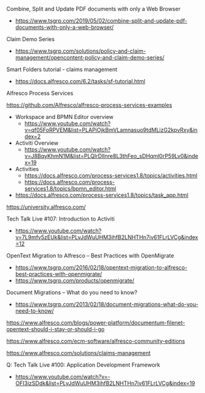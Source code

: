 Combine, Split and Update PDF documents with only a Web Browser
 - https://www.tsgrp.com/2019/05/02/combine-split-and-update-pdf-documents-with-only-a-web-browser/

Claim Demo Series
 - https://www.tsgrp.com/solutions/policy-and-claim-management/opencontent-policy-and-claim-demo-series/

Smart Folders tutorial - claims management
 - https://docs.alfresco.com/6.2/tasks/sf-tutorial.html

Alfresco Process Services 

https://github.com/Alfresco/alfresco-process-services-examples

 - Workspace and BPMN Editor overview
   - https://www.youtube.com/watch?v=qf05FoRPVEM&list=PLAPiOjkBmVLamnasuo9tdMLizG2kpvRxy&index=2
 - Activiti Overview 
   - https://www.youtube.com/watch?v=J8BqyKhmN1M&list=PLQIrDlInre8L3thFeo_sDHqml0rP59Lv0&index=19
 - Activities
   - https://docs.alfresco.com/process-services1.8/topics/activities.html
   - https://docs.alfresco.com/process-services1.8/topics/bpmn_editor.html
 - https://docs.alfresco.com/process-services1.8/topics/task_app.html
 
 
 https://university.alfresco.com/
 
 Tech Talk Live #107: Introduction to Activiti
  - https://www.youtube.com/watch?v=7L9mfv5zEUk&list=PLyJdWuUHM3ihfB2LNHTHn7iv61FLrLVCg&index=12
  
 OpenText Migration to Alfresco – Best Practices with OpenMigrate
  - https://www.tsgrp.com/2016/02/18/opentext-migration-to-alfresco-best-practices-with-openmigrate/
  - https://www.tsgrp.com/products/openmigrate/
  
Document Migrations – What do you need to know?
 - https://www.tsgrp.com/2013/02/18/document-migrations-what-do-you-need-to-know/
  
 
 

https://www.alfresco.com/blogs/power-platform/documentum-filenet-opentext-should-i-stay-or-should-i-go


https://www.alfresco.com/ecm-software/alfresco-community-editions


https://www.alfresco.com/solutions/claims-management

Q:
Tech Talk Live #100: Application Development Framework
 - https://www.youtube.com/watch?v=-OFI3izSDdk&list=PLyJdWuUHM3ihfB2LNHTHn7iv61FLrLVCg&index=19
